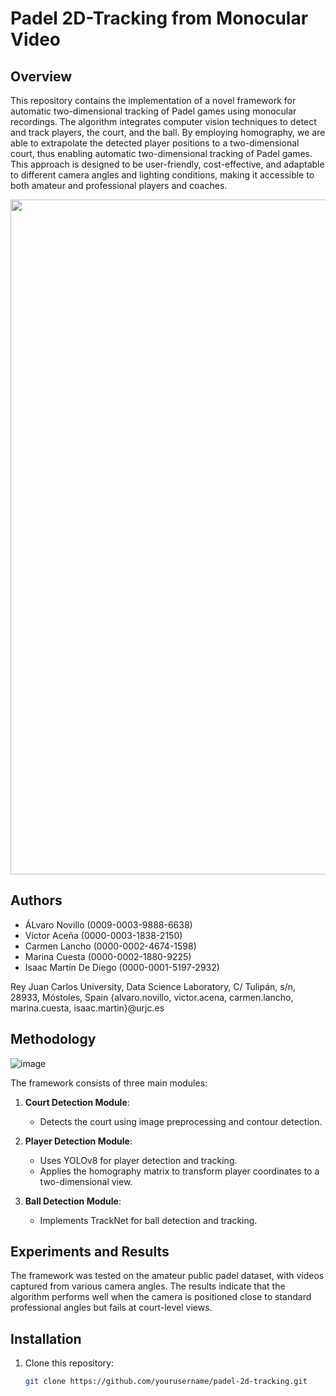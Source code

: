# Padel 2D-Tracking from Monocular Video

## Overview

This repository contains the implementation of a novel framework for automatic two-dimensional tracking of Padel games using monocular recordings. The algorithm integrates computer vision techniques to detect and track players, the court, and the ball. By employing homography, we are able to extrapolate the detected player positions to a two-dimensional court, thus enabling automatic two-dimensional tracking of Padel games. This approach is designed to be user-friendly, cost-effective, and adaptable to different camera angles and lighting conditions, making it accessible to both amateur and professional players and coaches.

<a href="url"><img src="https://github.com/AlvaroNovillo/DS_Padel/assets/81865790/a8435924-7e32-45fb-b4b7-e6eef7d03843" align="center" height="1080" width="1920" ></a>




## Authors

- ÁLvaro Novillo (0009-0003-9888-6638)
- Víctor Aceña (0000-0003-1838-2150)
- Carmen Lancho (0000-0002-4674-1598)
- Marina Cuesta (0000-0002-1880-9225)
- Isaac Martín De Diego (0000-0001-5197-2932)

Rey Juan Carlos University, Data Science Laboratory, C/ Tulipán, s/n, 28933, Móstoles, Spain
{alvaro.novillo, victor.acena, carmen.lancho, marina.cuesta, isaac.martin}@urjc.es

## Methodology
![image](https://github.com/AlvaroNovillo/DS_Padel/assets/81865790/28ad2d6a-ac95-41f7-aaa5-bf7fa25664ee)


The framework consists of three main modules:

1. **Court Detection Module**:
   - Detects the court using image preprocessing and contour detection.

2. **Player Detection Module**:
   - Uses YOLOv8 for player detection and tracking.
   - Applies the homography matrix to transform player coordinates to a two-dimensional view.

3. **Ball Detection Module**:
   - Implements TrackNet for ball detection and tracking.

## Experiments and Results

The framework was tested on the amateur public padel dataset, with videos captured from various camera angles. The results indicate that the algorithm performs well when the camera is positioned close to standard professional angles but fails at court-level views.


## Installation

1. Clone this repository:
   ```sh
   git clone https://github.com/yourusername/padel-2d-tracking.git
